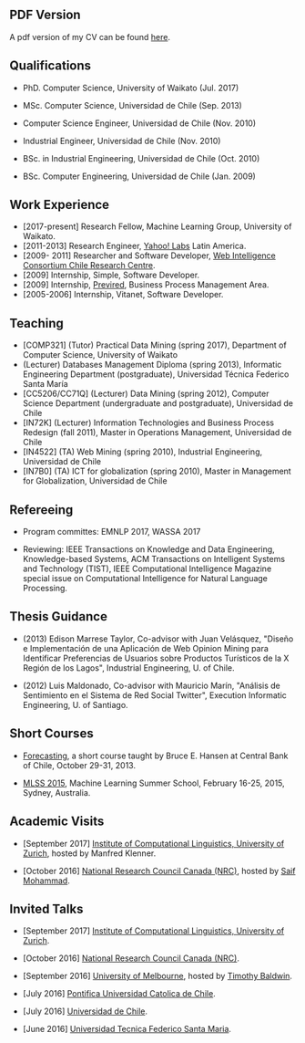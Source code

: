 
## PDF Version

A pdf version of my CV can be found [here](documents/cvenglish.pdf).

## Qualifications

* PhD. Computer Science, University of Waikato (Jul. 2017)

* MSc. Computer Science, Universidad de Chile (Sep. 2013)

* Computer Science Engineer, Universidad de Chile (Nov. 2010)

* Industrial Engineer, Universidad de Chile (Nov. 2010)

* BSc. in Industrial Engineering, Universidad de Chile (Oct. 2010)

* BSc. Computer Engineering, Universidad de Chile (Jan. 2009)

## Work Experience

* [2017-present] Research Fellow, Machine Learning Group, University of Waikato.
* [2011-2013] Research Engineer, [Yahoo! Labs](https://research.yahoo.com/) Latin America.  
* [2009- 2011] Researcher and Software Developer, [Web Intelligence Consortium Chile Research Centre](http://wi.dii.uchile.cl).
* [2009] Internship, Simple, Software Developer. 
* [2009] Internship, [Previred](http://www.previred.com), Business Process Management Area. 
* [2005-2006] Internship, Vitanet, Software Developer.  



##  Teaching

* [COMP321] (Tutor) Practical Data Mining (spring 2017), Department of Computer Science, University of Waikato
* (Lecturer) Databases Management Diploma (spring 2013), Informatic Engineering Department (postgraduate), Universidad Técnica Federico Santa María
* [CC5206/CC71Q] (Lecturer) Data Mining (spring 2012), Computer Science Department (undergraduate and postgraduate), Universidad de Chile
* [IN72K] (Lecturer) Information Technologies and Business Process Redesign (fall 2011), Master in Operations Management, Universidad de Chile
* [IN4522] (TA) Web Mining (spring 2010), Industrial Engineering, Universidad de Chile
* [IN7B0] (TA) ICT for globalization (spring 2010), Master in Management for Globalization, Universidad de Chile

## Refereeing

* Program committes: EMNLP 2017, WASSA 2017

* Reviewing: IEEE Transactions on Knowledge and Data Engineering, Knowledge-based Systems, ACM Transactions on Intelligent Systems and Technology (TIST), IEEE Computational Intelligence Magazine special issue on Computational Intelligence for Natural Language Processing.

## Thesis Guidance

* (2013) Edison Marrese Taylor, Co-advisor with Juan Velásquez, "Diseño e Implementación de una Aplicación de Web Opinion Mining para Identificar Preferencias de Usuarios sobre Productos Turísticos de la X Región de los Lagos", Industrial Engineering, U. of Chile.

* (2012) Luis Maldonado, Co-advisor with Mauricio Marín, "Análisis de Sentimiento en el Sistema de Red Social Twitter", Execution Informatic Engineering, U. of Santiago.

## Short Courses

* [Forecasting](http://www.ssc.wisc.edu/~bhansen/cbc/), a short course taught by Bruce E. Hansen at Central Bank of Chile, October 29-31, 2013.

* [MLSS 2015](http://rp-www.cs.usyd.edu.au/~mlss/), Machine Learning Summer School, February 16-25, 2015, Sydney, Australia.

##  Academic Visits

* [September 2017] [Institute of Computational Linguistics, University of Zurich](http://www.cl.uzh.ch/en.html), hosted by Manfred Klenner.

* [October 2016] [National Research Council Canada (NRC)](http://www.nrc-cnrc.gc.ca/eng/index.html), hosted by [Saif Mohammad](http://saifmohammad.com/).

## Invited Talks

* [September 2017] [Institute of Computational Linguistics, University of Zurich](http://www.cl.uzh.ch/en.html).

* [October 2016] [National Research Council Canada (NRC)](http://www.nrc-cnrc.gc.ca/eng/index.html).

* [September 2016] [University of Melbourne](http://www.cis.unimelb.edu.au/), hosted by [Timothy Baldwin](http://people.eng.unimelb.edu.au/tbaldwin/).

* [July 2016] [Pontifica Universidad Catolica de Chile](http://www.ing.uc.cl/ciencia-de-la-computacion/charla-1-de-julio-socvis-dcc-uc/).

* [July 2016] [Universidad de Chile](http://www.dcc.uchile.cl/charla_acquiring_and_exploiting_lexical_knowledge_for_twitter_sentiment_analysis).

* [June 2016] [Universidad Tecnica Federico Santa Maria](https://www.inf.utfsm.cl/eventos/evento/18-coloquio-acquiring-and-exploiting-lexical-knowledge-fortwitter-sentiment-analysis).

